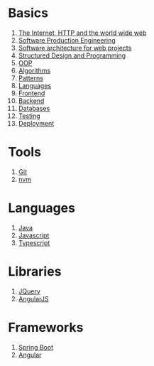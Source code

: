 <!--
---
layout: page
title: GPT-notes
subtitle: All you need to be a web developer
---
-->

# Basics
1. [The Internet, HTTP and the world wide web](basics/http.md)
2. [Software Production Engineering](basics/production.md)
3. [Software architecture for web projects](basics/architecture.md)
4. [Structured Design and Programming](basics/programming.md)
5. [OOP](basics/oop.md)
6. [Algorithms](basics/algorithms.md)
7. [Patterns](basics/patterns.md)
8. [Languages](basics/languages.md)
9. [Frontend](basics/fontend.md)
10. [Backend](basics/backend.md)
11. [Databases](basics/databases.md)
12. [Testing](basics/testing.md)
13. [Deployment](basics/deployment.md)

# Tools
1. [Git](git/index.md)
2. [nvm](nvm/index.md)

# Languages
1. [Java](java/index.md)
2. [Javascript](javascript/index.md)
3. [Typescript](typescript/index.md)

# Libraries
1. [JQuery](jquery/index.md)
2. [AngularJS](angularjs/index.md)

# Frameworks
1. [Spring Boot](springboot/index.md)
2. [Angular](angular/index.md)


